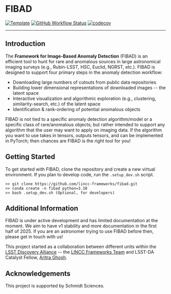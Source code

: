 # FIBAD
[![Template](https://img.shields.io/badge/Template-LINCC%20Frameworks%20Python%20Project%20Template-brightgreen)](https://lincc-ppt.readthedocs.io/en/latest/)
[![GitHub Workflow Status](https://img.shields.io/github/actions/workflow/status/lincc-frameworks/fibad/smoke-test.yml)](https://github.com/lincc-frameworks/fibad/actions/workflows/smoke-test.yml)
[![codecov](https://codecov.io/gh/lincc-frameworks/fibad/branch/main/graph/badge.svg)](https://codecov.io/gh/lincc-frameworks/fibad)

<hr>

## Introduction
The **Framework for Image-Based Anomaly Detection** (FIBAD) is an efficient tool
to hunt for rare and anomalous sources in large astronomical imaging surveys
(e.g., Rubin-LSST, HSC, Euclid, NGRST, etc.). 
FIBAD is designed to support four primary steps in the anomaly detection workflow:

* Downloading large numbers of cutouts from public data repositories
* Building lower dimensional representations of downloaded images -- the latent space
* Interactive visualization and algorithmic exploration (e.g., clustering, similarity-search, etc.) of the latent space
* Identification & rank-ordering of potential anomalous objects

FIBAD is not tied to a specific anomaly detection algorithm/model or a specific
class of rare/anomalous objects; but rather intended to support any algorithm
that the user may want to apply on imaging data.
If the algorithm you want to use takes in tensors, outputs tensors, and can be
implemented in PyTorch; then chances are FIBAD is the right tool for you!

## Getting Started 
To get started with FIBAD, clone the repository and create a new virtual environment.
If you plan to develop code, run the ``.setup_dev.sh`` script.

```
>> git clone https://github.com/lincc-frameworks/fibad.git
>> conda create -n fibad python=3.10
>> bash .setup_dev.sh (Optional, for developers)
```

## Additional Information
FIBAD is under active development and has limited documentation at the moment.
We aim to have v1 stability and more documentation in the first half of 2025.
If you are an astronomer trying to use FIBAD before then, please get in touch with us!

This project started as a collaboration between different units within the
[LSST Discovery Alliance](https://lsstdiscoveryalliance.org/) --
the [LINCC Frameworks Team](https://lsstdiscoveryalliance.org/programs/lincc-frameworks/)
and LSST-DA Catalyst Fellow, [Aritra Ghosh](https://ghosharitra.com/).

## Acknowledgements

This project is supported by Schmidt Sciences.
